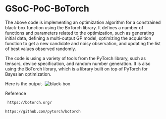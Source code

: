 # GSoC-PoC-BoTorch


The above code is implementing an optimization algorithm for a constrained black-box function using the BoTorch library. It defines a number of functions and parameters related to the optimization, such as generating initial data, defining a multi-output GP model, optimizing the acquisition function to get a new candidate and noisy observation, and updating the list of best values observed randomly.

The code is using a variety of tools from the PyTorch library, such as tensors, device specification, and random number generation. It is also using the BoTorch library, which is a library built on top of PyTorch for Bayesian optimization.

Here is the output-
![black-box](https://user-images.githubusercontent.com/72792907/229619667-772649e8-9821-4327-b2e9-b2d6b016d8d4.jpg)

Reference
```bash
 https://botorch.org/
 ```
 ```bash
 https://github.com/pytorch/botorch
 ```
